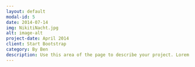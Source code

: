 ```yaml
---
layout: default
modal-id: 5
date: 2014-07-14
img: NikitiNacht.jpg
alt: image-alt
project-date: April 2014
client: Start Bootstrap
category: By Ben 
description: Use this area of the page to describe your project. Lorem ipsum dolor sit amet, consectetur adipisicing elit. Mollitia neque assumenda ipsam nihil, molestias magnam, recusandae quos quis inventore quisquam velit asperiores, vitae? Reprehenderit soluta, eos quod consequuntur itaque. Nam.
---
```


